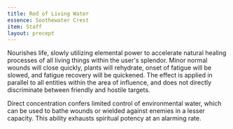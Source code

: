 ```yaml
---
title: Rod of Living Water
essence: Soothewater Crest
item: Staff
layout: precept
---
```


Nourishes life, slowly utilizing elemental power to accelerate natural healing processes of all living things within the user's splendor. Minor normal wounds will close quickly, plants will rehydrate, onset of fatigue will be slowed, and fatigue recovery will be quickened. The effect is applied in parallel to all entities within the area of influence, and does not directly discriminate between friendly and hostile targets.

Direct concentration confers limited control of environmental water, which can be used to bathe wounds or wielded against enemies in a lesser capacity. This ability exhausts spiritual potency at an alarming rate.
